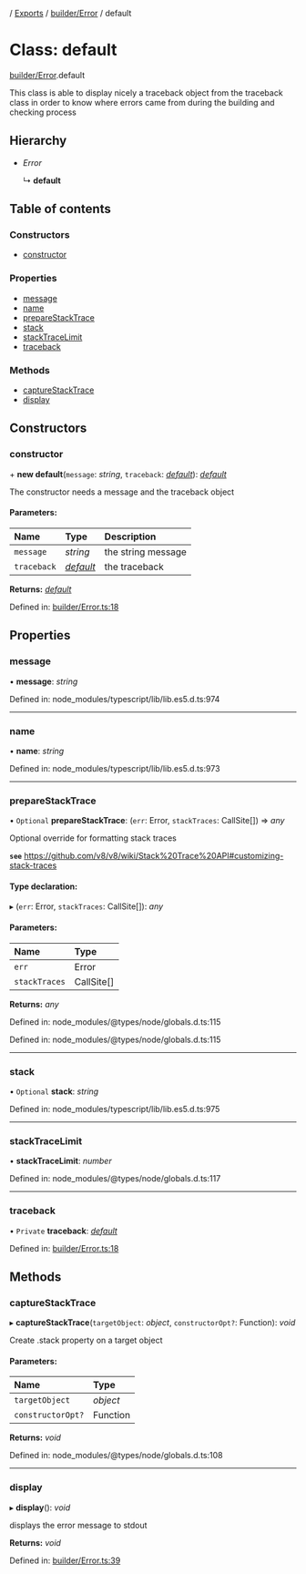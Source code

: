 [](../README.md) / [Exports](../modules.md) / [builder/Error](../modules/builder_error.md) / default

# Class: default

[builder/Error](../modules/builder_error.md).default

This class is able to display nicely a traceback object from
the traceback class in order to know where errors came from during
the building and checking process

## Hierarchy

* *Error*

  ↳ **default**

## Table of contents

### Constructors

- [constructor](builder_error.default.md#constructor)

### Properties

- [message](builder_error.default.md#message)
- [name](builder_error.default.md#name)
- [prepareStackTrace](builder_error.default.md#preparestacktrace)
- [stack](builder_error.default.md#stack)
- [stackTraceLimit](builder_error.default.md#stacktracelimit)
- [traceback](builder_error.default.md#traceback)

### Methods

- [captureStackTrace](builder_error.default.md#capturestacktrace)
- [display](builder_error.default.md#display)

## Constructors

### constructor

\+ **new default**(`message`: *string*, `traceback`: [*default*](builder_traceback.default.md)): [*default*](builder_error.default.md)

The constructor needs a message and the traceback object

#### Parameters:

Name | Type | Description |
:------ | :------ | :------ |
`message` | *string* | the string message   |
`traceback` | [*default*](builder_traceback.default.md) | the traceback    |

**Returns:** [*default*](builder_error.default.md)

Defined in: [builder/Error.ts:18](https://github.com/onzag/itemize/blob/0569bdf2/builder/Error.ts#L18)

## Properties

### message

• **message**: *string*

Defined in: node_modules/typescript/lib/lib.es5.d.ts:974

___

### name

• **name**: *string*

Defined in: node_modules/typescript/lib/lib.es5.d.ts:973

___

### prepareStackTrace

• `Optional` **prepareStackTrace**: (`err`: Error, `stackTraces`: CallSite[]) => *any*

Optional override for formatting stack traces

**`see`** https://github.com/v8/v8/wiki/Stack%20Trace%20API#customizing-stack-traces

#### Type declaration:

▸ (`err`: Error, `stackTraces`: CallSite[]): *any*

#### Parameters:

Name | Type |
:------ | :------ |
`err` | Error |
`stackTraces` | CallSite[] |

**Returns:** *any*

Defined in: node_modules/@types/node/globals.d.ts:115

Defined in: node_modules/@types/node/globals.d.ts:115

___

### stack

• `Optional` **stack**: *string*

Defined in: node_modules/typescript/lib/lib.es5.d.ts:975

___

### stackTraceLimit

• **stackTraceLimit**: *number*

Defined in: node_modules/@types/node/globals.d.ts:117

___

### traceback

• `Private` **traceback**: [*default*](builder_traceback.default.md)

Defined in: [builder/Error.ts:18](https://github.com/onzag/itemize/blob/0569bdf2/builder/Error.ts#L18)

## Methods

### captureStackTrace

▸ **captureStackTrace**(`targetObject`: *object*, `constructorOpt?`: Function): *void*

Create .stack property on a target object

#### Parameters:

Name | Type |
:------ | :------ |
`targetObject` | *object* |
`constructorOpt?` | Function |

**Returns:** *void*

Defined in: node_modules/@types/node/globals.d.ts:108

___

### display

▸ **display**(): *void*

displays the error message to stdout

**Returns:** *void*

Defined in: [builder/Error.ts:39](https://github.com/onzag/itemize/blob/0569bdf2/builder/Error.ts#L39)
